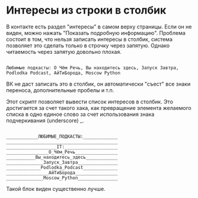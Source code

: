 # Интересы из строки в столбик

В контакте есть раздел "интересы" в самом верху страницы. Если он не виден, можно нажать "Показать подробную информацию".
Проблема состоит в том, что нельзя записать интересы в столбик, система позволяет это сделать только в строчку через запятую. Однако читаемость через запятую довольно плохая.
<pre><code>
Любимые подкасты: О Чём Речь, Вы находитесь здесь, Запуск Завтра, Podlodka Podcast, АйТиБорода, Moscow Python
</code></pre>
ВК не даст записать это в столбик, он автоматически "съест" все знаки переноса, дополнительные пробелы и т.п.

Этот скрипт позволяет вывести список интересов в столбик. Это достигается за счет такого хака, как превращение элемента желаемого списка в одно единое слово за счет использования знака подчеркивания (underscore) _.

<pre><code>
____________ЛЮБИМЫЕ_ПОДКАСТЫ:_____________
__________________________________________
___________________IT:____________________
________________О_Чём_Речь________________
___________Вы_находитесь_здесь____________
______________Запуск_Завтра_______________
_____________Podlodka_Podcast_____________
________________АйТиБорода________________
______________Moscow_Python_______________
</code></pre>

Такой блок виден существенно лучше.

